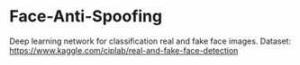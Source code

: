 # Face-Anti-Spoofing
Deep learning network for classification real and fake face images.
Dataset: https://www.kaggle.com/ciplab/real-and-fake-face-detection
